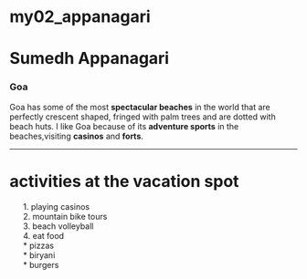 # my02_appanagari
# Sumedh Appanagari
### Goa
Goa has some of the most **spectacular beaches** in the world that are perfectly crescent shaped, fringed with palm trees and are dotted with beach huts. I like Goa because of its **adventure sports** in the beaches,visiting **casinos** and **forts**.
___

# activities at the vacation spot
<ol>
1. playing casinos <br>
2. mountain bike tours <br>
3. beach volleyball <br>
4. eat food <br>
    * pizzas <br>
    * biryani <br>
    * burgers <br>




